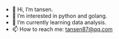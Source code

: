 - 👋 Hi, I’m tansen.
- 👀 I’m interested in python and golang.
- 🌱 I’m currently learning data analysis.
- 📫 How to reach me: tansen87@qq.com

<!---
tansen87/tansen87 is a ✨ special ✨ repository because its `README.md` (this file) appears on your GitHub profile.
You can click the Preview link to take a look at your changes.
--->
